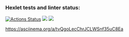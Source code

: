 ### Hexlet tests and linter status:
[![Actions Status](https://github.com/road5todream/python-project-50/workflows/hexlet-check/badge.svg)](https://github.com/road5todream/python-project-50/actions)
<a href="https://codeclimate.com/github/road5todream/python-project-50/maintainability"><img src="https://api.codeclimate.com/v1/badges/483f78919eb9408155ae/maintainability" /></a>
<a href="https://codeclimate.com/github/road5todream/python-project-50/test_coverage"><img src="https://api.codeclimate.com/v1/badges/483f78919eb9408155ae/test_coverage" /></a>

https://asciinema.org/a/tvQgoLecChrJCLWSnf35uC8Ea

